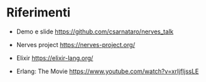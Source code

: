 # Riferimenti

* Demo e slide
    https://github.com/csarnataro/nerves_talk

* Nerves project
    https://nerves-project.org/

* Elixir
    https://elixir-lang.org/

* Erlang: The Movie
    https://www.youtube.com/watch?v=xrIjfIjssLE




  
